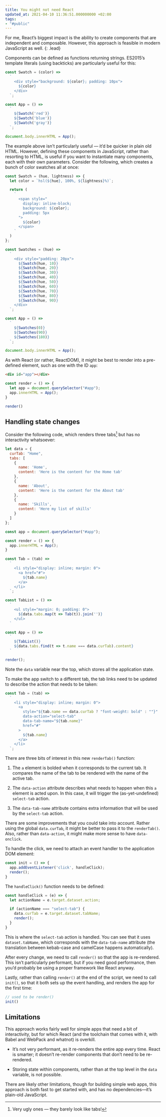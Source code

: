 ```yaml
---
title: You might not need React
updated_at: 2021-04-10 11:36:51.000000000 +02:00
tags:
- "#public"
---
```



For me, React’s biggest impact is the ability to create components that are independent and composable. However, this approach is feasible in modern JavaScript as well.
{: .lead}

Components can be defined as functions returning strings. ES2015’s template literals (using backticks) are particularly useful for this:

```javascript
const Swatch = (color) =>
  `
    <div style="background: ${color}; padding: 10px">
      ${color}
    </div>
  `;

const App = () =>
  `
    ${Swatch('red')}
    ${Swatch('blue')}
    ${Swatch('gray')}
  `;

document.body.innerHTML = App();
```

The example above isn’t particularly useful — it’d be quicker in plain old HTML. However, defining these components in JavaScript, rather than resorting to HTML, is useful if you want to instantiate many components, each with their own parameters. Consider the following, which creates a bunch of color swatches all at once:

```javascript
const Swatch = (hue, lightness) => {
  let color = `hsl(${hue}, 100%, ${lightness}%)`;

  return (
    `
      <span style="
        display: inline-block;
        background: ${color};
        padding: 5px
      ">
        ${color}
      </span>
    `
  )
};

const Swatches = (hue) =>
  `
    <div style="padding: 20px">
      ${Swatch(hue, 10)}
      ${Swatch(hue, 20)}
      ${Swatch(hue, 30)}
      ${Swatch(hue, 40)}
      ${Swatch(hue, 50)}
      ${Swatch(hue, 60)}
      ${Swatch(hue, 70)}
      ${Swatch(hue, 80)}
      ${Swatch(hue, 90)}
    </div>
  `;

const App = () =>
  `
    ${Swatches(0)}
    ${Swatches(90)}
    ${Swatches(180)}
  `;

document.body.innerHTML = App();
```

As with React (or rather, ReactDOM), it might be best to render into a pre-defined element, such as one with the ID `app`:

```html
<div id="app"></div>
```

```javascript
const render = () => {
  let app = document.querySelector("#app");
  app.innerHTML = App();
}

render()
```

## Handling state changes

Consider the following code, which renders three tabs[^ugly] but has no interactivity whatsoever:

[^ugly]: Very ugly ones — they barely look like tabs!

```javascript
let data = {
  curTab: "Home",
  tabs: [
    {
      name: 'Home',
      content: 'Here is the content for the Home tab'
    },
    {
      name: 'About',
      content: 'Here is the content for the About tab'
    },
    {
      name: 'Skills',
      content: 'Here my list of skills'
    }
  ]
};

const app = document.querySelector("#app");

const render = () => {
  app.innerHTML = App();
}

const Tab = (tab) =>
  `
    <li style="display: inline; margin: 0">
      <a href="#">
        ${tab.name}
      </a>
    </li>
  `;

const TabList = () =>
  `
    <ul style="margin: 0; padding: 0">
      ${data.tabs.map(t => Tab(t)).join('')}
    </ul>
  `

const App = () =>
  `
    ${TabList()}
    ${data.tabs.find(t => t.name === data.curTab).content}
  `

render();
```

Note the `data` variable near the top, which stores all the application state.

To make the app switch to a different tab, the tab links need to be updated to describe the action that needs to be taken:

```javascript
const Tab = (tab) =>
  `
    <li style="display: inline; margin: 0">
      <a
        style="${tab.name == data.curTab ? "font-weight: bold" : ""}"
        data-action="select-tab"
        data-tab-name="${tab.name}"
        href="#"
      >
        ${tab.name}
      </a>
    </li>
  `;
```

There are three bits of interest in this new `renderTab()` function:

1. The `a` element is bolded when it corresponds to the current tab. It compares the name of the tab to be rendered with the name of the active tab.

2. The `data-action` attribute describes what needs to happen when this `a` element is acted upon. In this case, it will trigger the (as-yet-undefined) `select-tab` action.

3. The `data-tab-name` attribute contains extra information that will be used by the `select-tab` action.

There are some improvements that you could take into account. Rather using the global `data.curTab`, it might be better to pass it to the `renderTab()`. Also, rather than `data-action`, it might make more sense to have `data-onclick`.

To handle the click, we need to attach an event handler to the application DOM element:

```javascript
const init = () => {
  app.addEventListener('click', handleClick);
  render();
}
```

The `handleClick()` function needs to be defined:

```javascript
const handleClick = (e) => {
  let actionName = e.target.dataset.action;

  if (actionName === "select-tab") {
    data.curTab = e.target.dataset.tabName;
    render();
  }
}
```

This is where the `select-tab` action is handled. You can see that it uses `dataset.tabName`, which corresponds with the `data-tab-name` attribute (the translation between kebab-case and camelCase happens automatically).

After every change, we need to call `render()` so that the app is re-rendered. This isn’t particularly performant, but if you need good performance, then you’d probably be using a proper framework like React anyway.

Lastly, rather than calling `render()` at the end of the script, we need to call `init()`, so that it both sets up the event handling, and renders the app for the first time:

```javascript
// used to be render()
init()
```

## Limitations
This approach works fairly well for simple apps that need a bit of interactivity, but for which React (and the toolchain that comes with it, with Babel and WebPack and whatnot) is overkill.

* It’s not very performant, as it re-renders the entire app every time. React is smarter; it doesn’t re-render components that don’t need to be re-rendered.

* Storing state within components, rather than at the top level in the `data` variable, is not possible.

There are likely other limitations, though for building simple web apps, this approach is both fast to get started with, and has no dependencies—it’s plain-old JavaScript.